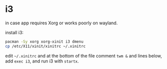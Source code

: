 # i3

in case app requires Xorg or works poorly on wayland.

install i3:
```sh
pacman -Sy xorg xorg-xinit i3 dmenu
cp /etc/X11/xinit/xinitrc ~/.xinitrc
```

edit `~/.xinitrc` and at the bottom of the file comment `twm &` and lines below,
add `exec i3`, and run i3 with `startx`.
